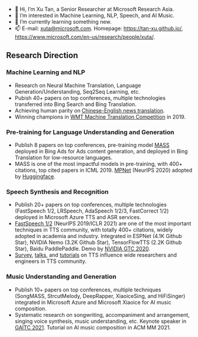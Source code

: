 - 👋 Hi, I’m Xu Tan, a Senior Researcher at Microsoft Research Asia.
- 👀 I’m interested in Machine Learning, NLP, Speech, and AI Music.
- 🌱 I’m currently learning something new.
- 📫 E-mail: xuta@microsoft.com. Homepage: https://tan-xu.github.io/, https://www.microsoft.com/en-us/research/people/xuta/. 



## Research Direction
### Machine Learning and NLP
* Research on Neural Machine Translation, Language Generation/Understanding, Seq2Seq Learning, etc. 
* Pubish 40+ papers on top conferences, multiple technologies transferred into Bing Search and Bing Translation. 
* Achieving human parity on [Chinese-English news translation](https://blogs.microsoft.com/ai/chinese-to-english-translator-milestone/). 
* Winning champions in [WMT Machine Translation Competition](https://news.microsoft.com/apac/2019/05/22/microsoft-research-asia-msra-leads-in-2019-wmt-international-machine-translation-competition/) in 2019. 
### Pre-training for Language Understanding and Generation
* Publish 8 papers on top conferences, pre-training model [MASS](https://arxiv.org/pdf/1905.02450.pdf) deployed in Bing Ads for Ads content generation, and deployed in Bing Translation for low-resource languages. 
* MASS is one of the most impactful models in pre-training, with 400+ citations, top cited papers in ICML 2019. [MPNet](https://arxiv.org/pdf/2004.09297.pdf) (NeurIPS 2020) adopted by [Huggingface](https://huggingface.co/transformers/model_doc/mpnet.html).
### Speech Synthesis and Recognition
* Publish 20+ papers on top conferences, multiple technologies (FastSpeech 1/2, LRSpeech, AdaSpeech 1/2/3, FastCorrect 1/2) deployed in Microsoft Azure TTS and ASR services.  
* [FastSpeech 1/2](https://www.microsoft.com/en-us/research/blog/fastspeech-new-text-to-speech-model-improves-on-speed-accuracy-and-controllability/) (NeurIPS 2019/ICLR 2021) are one of the most important techniques in TTS community, with totally 400+ citations, widely adopted in academia and industry. Integrated in ESPNet (4.1K Github Star), NVIDIA Nemo (3.2K Github Star), TensorFlowTTS (2.2K Github Star), Baidu PaddlePaddle. Demo by [NVIDIA GTC 2020](https://resource.gtcevent.cn/gtc2020/pdf/CNS20269.pdf). 
* [Survey](https://arxiv.org/pdf/2106.15561.pdf), [talks](https://www.microsoft.com/en-us/research/people/xuta/), and [tutorials](https://tts-tutorial.github.io/ijcai2021/) on TTS influence wide researchers and engineers in TTS community. 
### Music Understanding and Generation
* Publish 10+ papers on top conferences, multiple techniques (SongMASS, StrcutMelody, DeepRapper, XiaoiceSing, and HiFiSinger) integrated in Microsoft Azure and Microsoft Xiaoice for AI music composition. 
* Systematic research on songwriting, accompaniment and arrangement, singing voice synthesis, music understanding, etc. Keynote speaker in [GAITC 2021](https://mp.weixin.qq.com/s?__biz=MzAwMTA3MzM4Nw==&mid=2649469917&idx=1&sn=ec48c8a0272404c1b4ef0f8de47f8897&chksm=82c05a59b5b7d34f984c5af9d98c0aa9734be5e2bf38d79f7375097a10ebc90670fa17266b78&mpshare=1&scene=1&srcid=0720fm9AEjrUKsiVfOR4Mpvd&sharer_sharetime=1626775362351&sharer_shareid=a01699047b4bcfb9becadf44d303d094#rd). Tutorial on AI music composition in ACM MM 2021.   



<!---
tan-xu/tan-xu is a ✨ special ✨ repository because its `README.md` (this file) appears on your GitHub profile.
You can click the Preview link to take a look at your changes.
--->
